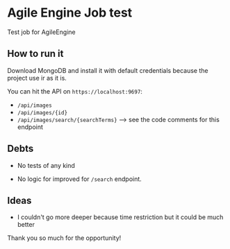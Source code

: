 # Agile Engine Job test
Test job for AgileEngine

## How to run it
Download MongoDB and install it with default credentials because the project use ir as it is.

You can hit the API on `https://localhost:9697`: 
- `/api/images`
- `/api/images/{id}`
- `/api/images/search/{searchTerms}` --> see the code comments for this endpoint

## Debts
- No tests of any kind

- No logic for improved for `/search` endpoint.

## Ideas
- I couldn't go more deeper because time restriction but it could be much better

Thank you so much for the opportunity!
